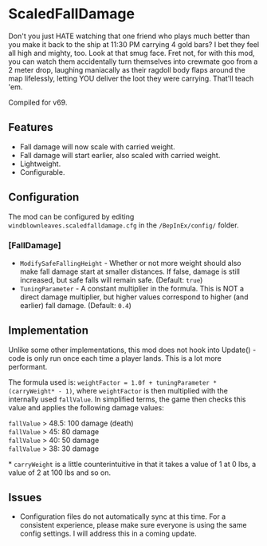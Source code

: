 # ScaledFallDamage

Don't you just HATE watching that one friend who plays much better than you make it back to the ship at 11:30 PM carrying 4 gold bars? I bet they feel all high and mighty, too. Look at that smug face. Fret not, for with this mod, you can watch them accidentally turn themselves into crewmate goo from a 2 meter drop, laughing maniacally as their ragdoll body flaps around the map lifelessly, letting YOU deliver the loot they were carrying. That'll teach 'em.

Compiled for v69.

## Features
- Fall damage will now scale with carried weight.
- Fall damage will start earlier, also scaled with carried weight.
- Lightweight.
- Configurable.

## Configuration

The mod can be configured by editing `windblownleaves.scaledfalldamage.cfg` in the `/BepInEx/config/` folder.

### [FallDamage]
- `ModifySafeFallingHeight` - Whether or not more weight should also make fall damage start at smaller distances. If false, damage is still increased, but safe falls will remain safe. (Default: `true`)
- `TuningParameter` - A constant multiplier in the formula. This is NOT a direct damage multiplier, but higher values correspond to higher (and earlier) fall damage. (Default: `0.4`)

## Implementation

Unlike some other implementations, this mod does not hook into Update() - code is only run once each time a player lands. This is a lot more performant.

The formula used is:
`weightFactor = 1.0f + tuningParameter * (carryWeight* - 1)`,
where `weightFactor` is then multiplied with the internally used `fallValue`. In simplified terms, the game then checks this value and applies the following damage values:

`fallValue` > 48.5: 100 damage (death)\
`fallValue` > 45: 80 damage\
`fallValue` > 40: 50 damage\
`fallValue` > 38: 30 damage

\* `carryWeight` is a little counterintuitive in that it takes a value of 1 at 0 lbs, a value of 2 at 100 lbs and so on.

## Issues
- Configuration files do not automatically sync at this time. For a consistent experience, please make sure everyone is using the same config settings. I will address this in a coming update.